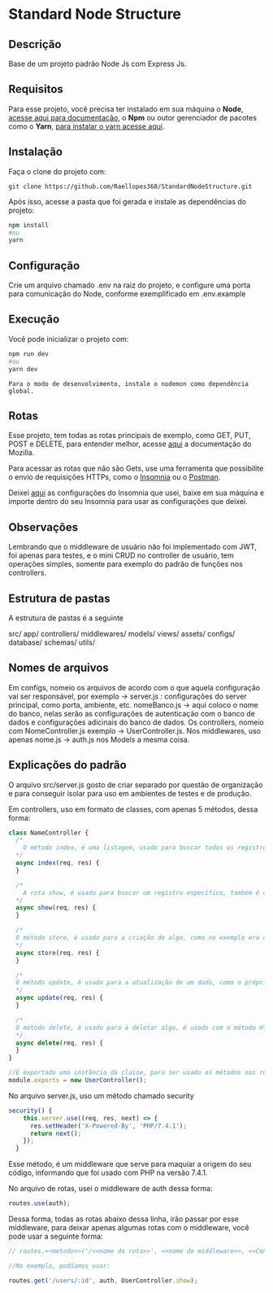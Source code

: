 # Standard Node Structure

## Descrição
Base de um projeto padrão Node Js com Express Js.

## Requisitos

Para esse projeto, você precisa ter instalado em sua máquina
o **Node**, [acesse aqui para documentação](https://nodejs.org/en/download/), o **Npm** ou outor gerenciador de pacotes como o **Yarn**, [para instalar o yarn acesse aqui](https://classic.yarnpkg.com/lang/en/docs/install/).

## Instalação

Faça o clone do projeto com:

```
git clone https://github.com/Raellopes368/StandardNodeStructure.git
```
Após isso, acesse a pasta que foi gerada e instale as dependências do projeto:

```bash
npm install
#ou
yarn
```


## Configuração

Crie um arquivo chamado .env na raiz do projeto, e configure uma porta para comunicação do Node, conforme exemplificado em .env.example

## Execução

Você pode inicializar o projeto com:

```bash
npm run dev
#ou
yarn dev
```
`Para o modo de desenvolvimento, instale o nodemon como dependência global.`


## Rotas

Esse projeto, tem todas as rotas principais de exemplo, como GET, PUT, POST e DELETE, para entender melhor, acesse [aqui](https://developer.mozilla.org/pt-BR/docs/Web/HTTP/Methods) a documentação do Mozilla.

Para acessar as rotas que não são Gets, use uma ferramenta que possibilite o envio de requisições HTTPs, como o [Insomnia](https://insomnia.rest/download) ou o [Postman](https://www.postman.com/).

Deixei [aqui](./src/assets/insomniaEnviroment.json) as configurações do Insomnia que usei, baixe em sua máquina e importe dentro do seu Insomnia para usar as configurações que deixei.

## Observações

Lembrando que o middleware de usuário não foi implementado com JWT, foi apenas para testes, e o mini CRUD no controller de usuário, tem operações simples, somente para exemplo do padrão de funções nos controllers.


## Estrutura de pastas

A estrutura de pastas é a seguinte

src/
  app/
    controllers/
    middlewares/
    models/
    views/
  assets/
  configs/
  database/
    schemas/
  utils/

## Nomes de arquivos

Em configs, nomeio os arquivos de acordo com o que aquela configuração vai ser responsável, por exemplo -> server.js : configurações do server principal, como porta, ambiente, etc. nomeBanco.js -> aqui coloco o nome do banco, nelas serão as configurações de autenticação com o banco de dados e configurações adicinais do banco de dados.
Os controllers, nomeio com NomeController.js exemplo -> UserController.js.
Nos middlewares, uso apenas nome.js -> auth.js nos Models a mesma coisa.


## Explicações do padrão

O arquivo src/server.js gosto de criar separado por questão de organização e para conseguir isolar para uso em ambientes de testes e de produção.

Em controllers, uso em formato de classes, com apenas 5 métodos, dessa forma:

```js
class NameController {
  /*
    O método index, é uma listagem, usado para buscar todos os registros de algo, a rota é do tipo GET e nomeada com /nome. Onde esse nome representa o que a rota vai listar, como no exemplo foi usado /users
  */
  async index(req, res) {
  }

  /*
    A rota show, é usado para buscar um registro específico, também é com o método GET, e seu formato é /nome/:campo, como no exemplo foi usado /users/:id onde o id é o campo pelo qual foi usado a busca específica.
  */
  async show(req, res) {
  }

  /*
  O método store, é usado para a criação de algo, como no exemplo era criado os usuários, é usado com o método HTTP do tipo POST, no formato /nome, no exemplo foi usado /users onde os campos são passados via body
  */
  async store(req, res) {
  }

  /*
  O método update, é usado para a atualização de um dado, como o próprio nome sugere, é usado com o método HTTP do tipo PUT, no formato /nome/:campo, no exemplo foi usado /users/:id
  */
  async update(req, res) {
  }

  /*
  O método delete, é usado para a deletar algo, é usado com o método HTTP do tipo DELETE, no formato /nome/:campo, no exemplo foi usado /users/:id
  */
  async delete(req, res) {
  }
}

//É exportado uma instância da classe, para ser usado os métodos nas rotas do projeto.
module.exports = new UserController();
```
No arquivo server.js, uso um método chamado security

```js
security() {
    this.server.use((req, res, next) => {
      res.setHeader('X-Powered-By', 'PHP/7.4.1');
      return next();
    });
  }
```

Esse método, é um middleware que serve para maquiar a origem do seu código, informando que foi usado com PHP na versão 7.4.1.


No arquivo de rotas, usei o middleware de auth dessa forma:

```js
routes.use(auth);
```
Dessa forma, todas as rotas abaixo dessa linha, irão passar por esse middleware, para deixar apenas algumas rotas com o middleware, você pode usar a seguinte forma:

```js
// routes.<<metodo>>('/<<nome da rota>>', <<nome do middleware>>, <<Controller.metodo>>);

//No exemplo, podíamos usar:

routes.get('/users/:id', auth, UserController.show);
```

